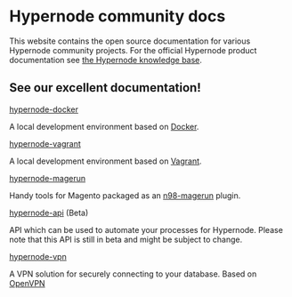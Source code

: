 # Hypernode community docs

This website contains the open source documentation for various Hypernode
community projects. For the official Hypernode product documentation see
[the Hypernode knowledge base](https://support.hypernode.com/).

## See our excellent documentation!

[hypernode-docker](https://community.hypernode.io/hypernode-docker/)

A local development environment based on [Docker](https://www.docker.com/).

[hypernode-vagrant](https://community.hypernode.io/hypernode-vagrant/)

A local development environment based on [Vagrant](https://www.vagrantup.com/).

[hypernode-magerun](https://community.hypernode.io/hypernode-magerun/)

Handy tools for Magento packaged as an [n98-magerun](https://github.com/netz98/n98-magerun) plugin.

[hypernode-api](Documentation/hypernode-api/README.md) (Beta)

API which can be used to automate your processes for Hypernode. Please note that this
API is still in beta and might be subject to change.

[hypernode-vpn](Documentation/hypernode-vpn/README.md)

A VPN solution for securely connecting to your database. Based on [OpenVPN](https://openvpn.net/)

